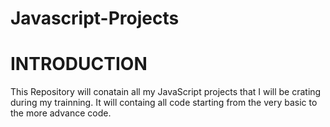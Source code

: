 # Javascript-Projects
# INTRODUCTION
This Repository will conatain all my JavaScript projects that I will be crating during my trainning.
It will containg all code starting from the very basic to the more advance code.
